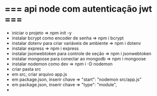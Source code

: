 # === api node com autenticação jwt ===

- iniciar o projeto => npm init -y
- instalar bcrypt como encoder de senha => npm i bcrypt 
- instalar dotenv para criar variáveis de ambiente => npm i dotenv
- instalar express => npm i express
- instalar jsonwebtoken para controle de seção => npm i jsonwebtoken
- instalar mongoose para conectar ao mongodb => npm i mongoose
- instalar nodemon como dev => npm i -D nodemon
- criar pasta src
- em src, criar arquivo app.js
- em package.json, inserir chave => "start": "nodemon src/app.js"
- em package.json, inserir chave => "type": "module",
- 